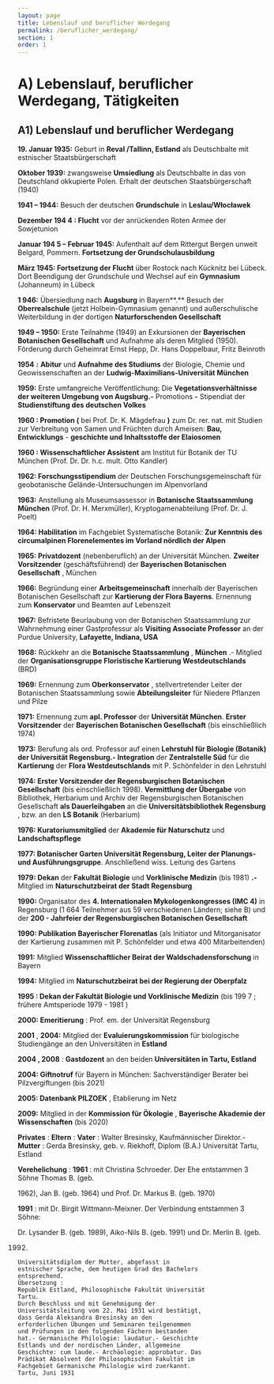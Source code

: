 ```yaml
---
layout: page
title: Lebenslauf und beruflicher Werdegang
permalink: /beruflicher_werdegang/
section: 1
order: 1
---
```


# A) Lebenslauf, beruflicher Werdegang, Tätigkeiten

## A1) Lebenslauf und beruflicher Werdegang

**19. Januar 1935:** Geburt in **Reval /Tallinn, Estland** als Deutschbalte mit
estnischer Staatsbürgerschaft

**Oktober 1939:** zwangsweise **Umsiedlung** als Deutschbalte in das von
Deutschland okkupierte Polen. Erhalt der deutschen Staatsbürgerschaft (1940)

**1941 – 1944:** Besuch der deutschen **Grundschule** in **Leslau/Włocławek**

**Dezember 194 4 : Flucht** vor der anrückenden Roten Armee der Sowjetunion

**Januar 194 5 – Februar 1945:** Aufenthalt auf dem Rittergut Bergen unweit
Belgard, Pommern. **Fortsetzung der Grundschulausbildung**

**März 1945: Fortsetzung der Flucht** über Rostock nach Kücknitz bei Lübeck. Dort
Beendigung der Grundschule und Wechsel auf ein **Gymnasium** (Johanneum) in
Lübeck

**1 946:** Übersiedlung nach **Augsburg** in Bayern**.** Besuch der **Oberrealschule**
(jetzt Holbein-Gymnasium genannt) und außerschulische Weiterbildung in der
dortigen **Naturforschenden Gesellschaft**

**1949 – 1950:** Erste Teilnahme (1949) an Exkursionen der **Bayerischen
Botanischen Gesellschaft** und Aufnahme als deren Mitglied (1950). Förderung
durch Geheimrat Ernst Hepp, Dr. Hans Doppelbaur, Fritz Beinroth

**1954** **_:_** **Abitur** und **Aufnahme des Studiums** der Biologie, Chemie und
Geowissenschaften an der **Ludwig-Maximilians-Universität München**

**1959:** Erste umfangreiche Veröffentlichung: Die **Vegetationsverhältnisse der
weiteren Umgebung von Augsburg.-** Promotions **-** Stipendiat der
**Studienstiftung des deutschen Volkes**

**1960 : Promotion (** bei Prof. Dr. K. Mägdefrau **)** zum Dr. rer. nat. mit Studien zur
Verbreitung von Samen und Früchten durch Ameisen: **Bau, Entwicklungs** -
**geschichte und Inhaltsstoffe der Elaiosomen**

**1960 : Wissenschaftlicher Assistent** am Institut für Botanik der TU München
(Prof. Dr. Dr. h.c. mult. Otto Kandler)

**1962: Forschungsstipendium** der Deutschen Forschungsgemeinschaft für
geobotanische Gelände-Untersuchungen im Alpenvorland

**1963:** Anstellung als Museumsassessor in **Botanische Staatssammlung
München** (Prof. Dr. H. Merxmüller), Kryptogamenabteilung (Prof. Dr. J. Poelt)

**1964: Habilitation** im Fachgebiet Systematische Botanik: **Zur Kenntnis des
circumalpinen Florenelementes im Vorland nördlich der Alpen**


**1965: Privatdozent** (nebenberuflich) an der Universität München. **Zweiter
Vorsitzender** (geschäftsführend) der **Bayerischen Botanischen Gesellschaft** ,
München

**1966:** Begründung einer **Arbeitsgemeinschaft** innerhalb der Bayerischen
Botanischen Gesellschaft zur **Kartierung der Flora Bayerns**. Ernennung zum
**Konservator** und Beamten auf Lebenszeit

**1967:** Befristete Beurlaubung von der Botanischen Staatssammlung zur
Wahrnehmung einer Gastprofessur als **Visiting Associate Professor** an der
Purdue University, **Lafayette, Indiana, USA**

**1968:** Rückkehr an die **Botanische Staatssammlung** , **München** .- Mitglied der
**Organisationsgruppe Floristische Kartierung Westdeutschlands** (BRD)

**1969:** Ernennung zum **Oberkonservator** , stellvertretender Leiter der
Botanischen Staatssammlung sowie **Abteilungsleiter** für Niedere Pflanzen und
Pilze

**1971:** Ernennung zum **apl. Professor** der **Universität München**. **Erster
Vorsitzender** der **Bayerischen Botanischen Gesellschaft** (bis einschließlich
1974)

**1973:** Berufung als ord. Professor auf einen **Lehrstuhl für Biologie (Botanik) der
Universität Regensburg.- Integration** der **Zentralstelle Süd** für die **Kartierung**
der **Flora Westdeutschlands** mit P. Schönfelder in den Lehrstuhl

**1974: Erster Vorsitzender der Regensburgischen Botanischen Gesellschaft** (bis
einschließlich 1998). **Vermittlung der Übergabe** von Bibliothek, Herbarium und
Archiv der Regensburgischen Botanischen Gesellschaft **als Dauerleihgaben** an
die **Universitätsbibliothek Regensburg** , bzw. an den **LS Botanik** (Herbarium)

**1976: Kuratoriumsmitglied** der **Akademie für Naturschutz** und
**Landschaftspflege**

**1977: Botanischer Garten Universität Regensburg, Leiter der Planungs- und
Ausführungsgruppe**. Anschließend wiss. Leitung des Gartens

**1979: Dekan** der **Fakultät Biologie** und **Vorklinische Medizin** (bis 1981) **.-**
Mitglied im **Naturschutzbeirat der Stadt Regensburg**

**1990:** Organisator des **4. Internationalen Mykologenkongresses (IMC 4)** in
Regensburg (1 664 Teilnehmer aus 59 verschiedenen Ländern; siehe B) und der
**200 - Jahrfeier der Regensburgischen Botanischen Gesellschaft**

**1990: Publikation Bayerischer Florenatlas** (als Initiator und Mitorganisator der
Kartierung zusammen mit P. Schönfelder und etwa 400 Mitarbeitenden)

**1991:** Mitglied **Wissenschaftlicher Beirat der Waldschadensforschung** in
Bayern


**1994:** Mitglied im **Naturschutzbeirat bei der Regierung der Oberpfalz**

**1995 : Dekan der Fakultät Biologie und Vorklinische Medizin** (bis 199 7 ; frühere
Amtsperiode 1979 - 1981 )

**2000: Emeritierung** : Prof. em. der Universität Regensburg

**2001** , **2004:** Mitglied der **Evaluierungskommission** für biologische
Studiengänge an den Universitäten in **Estland**

**2004 , 2008** : **Gastdozent** an den beiden **Universitäten in Tartu, Estland**

**2004: Giftnotruf** für Bayern in München: Sachverständiger Berater bei
Pilzvergiftungen (bis 2021)

**2005: Datenbank PILZOEK** , Etablierung im Netz

**2009:** Mitglied in der **Kommission für Ökologie** , **Bayerische Akademie der
Wissenschaften** (bis 2020)

**Privates** :
**Eltern** : **Vater** : Walter Bresinsky, Kaufmännischer Direktor.- **Mutter** : Gerda
Bresinsky, geb. v. Riekhoff, Diplom (B.A.) Universität Tartu, Estland

**Verehelichung** :
**1961** : mit Christina Schroeder. Der Ehe entstammen 3 Söhne Thomas B. (geb.

1962), Jan B. (geb. 1964) und Prof. Dr. Markus B. (geb. 1970)

**1991** : mit Dr. Birgit Wittmann-Meixner. Der Verbindung entstammen 3 Söhne:

Dr. Lysander B. (geb. 1989), Aiko-Nils B. (geb. 1991) und Dr. Merlin B. (geb.

1992)

```
Universitätsdiplom der Mutter, abgefasst in
estnischer Sprache, dem heutigen Grad des Bachelors
entsprechend.
Übersetzung :
Republik Estland, Philosophische Fakultät Universität
Tartu.
Durch Beschluss und mit Genehmigung der
Universitätsleitung vom 22. Mai 1931 wird bestätigt,
dass Gerda Aleksandra Bresinsky an den
erforderlichen Übungen und Seminaren teilgenommen
und Prüfungen in den folgenden Fächern bestanden
hat.- Germanische Philologie: laudatur.- Geschichte
Estlands und der nordischen Länder, allgemeine
Geschichte: cum laude.- Archäologie: approbatur. Das
Prädikat Absolvent der Philosophischen Fakultät im
Fachgebiet Germanische Philologie wird zuerkannt.
Tartu, Juni 1931
```

